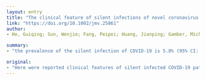 ```yaml
---
layout: entry
title: "The clinical feature of silent infections of novel coronavirus infection (COVID-19) in Wenzhou"
link: "https://doi.org/10.1002/jmv.25861"
author:
- He, Guiqing; Sun, Wenjie; Fang, Peipei; Huang, Jianping; Gamber, Michelle; Cai, Jing; Wu, Jing

summary:
- "the prevalence of the silent infection of COVID-19 is 5.8% (95% CI: 3.4-9.9%), which is much higher than 1.2%. The silent infection patients were more likely to be young adults, the patients without chronic disease. All of the cases in the presented study was found because they were traced as close contact of confirmed cases. Our study indicated that traced the close contract of confirmed case, long time self-quarantine, and screening is necessary to prevent the secondary cases in community."

original:
- "Here were reported clinical features of silent infected COVID-19 patients. Our study showed that the prevalence of the silent infection of COVID-19 is 5.8% (95% CI: 3.4-9.9%), which is much higher than 1.2% which from the report in China CDC. The silent infection patients were more likely to be young adults, the patients without chronic disease. All of the cases in the presented study was found because they were traced as close contact of confirmed cases. Our study indicated that traced the close contract of confirmed case, long time self-quarantine, and screening is necessary to prevent the secondary cases in community. This article is protected by copyright. All rights reserved."
---
```


